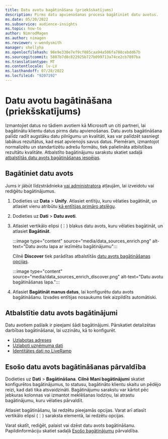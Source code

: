 ```yaml
---
title: Datu avotu bagātināšana (priekšskatījums)
description: Pirms datu apvienošanas procesa bagātiniet datu avotus.
ms.date: 05/20/2022
ms.subservice: audience-insights
ms.topic: how-to
author: NimrodMagen
ms.author: nimagen
ms.reviewer: v-wendysmith
manager: shellyha
ms.openlocfilehash: 98e9e330e7ef9cf085caa94a506fa788cebdd67b
ms.sourcegitcommit: 5807b7d8c822925b727b099713a74ce2cb7897ba
ms.translationtype: MT
ms.contentlocale: lv-LV
ms.lasthandoff: 07/28/2022
ms.locfileid: "9207192"
---
```

# <a name="enrichment-for-data-sources-preview"></a>Datu avotu bagātināšana (priekšskatījums)

Izmantojiet datus no tādiem avotiem kā Microsoft un citi partneri, lai bagātinātu klientu datus pirms datu apvienošanas. Datu avots bagātināšana palīdz radīt augstāku datu pilnīgumu un kvalitāti, kas var palīdzēt sasniegt labākus rezultātus, kad esat apvienojis savus datus. Piemēram, izmantojot normalizētu un standartizētu adrešu formātu, tiek palielināta atbilstības rezultātu kvalitāte. Atbalstīto bagātinājumu sarakstu skatiet sadaļā [atbalstītās datu avots bagātināšanas iespējas](#supported-data-source-enrichments).

## <a name="enrich-a-data-source"></a>Bagātiniet datu avots

Jums ir jābūt līdzstrādnieka [vai administratora](permissions.md) atļaujām, lai izveidotu vai rediģētu bagātinājumus.  

1. Dodieties uz **Data** > **Unify**. Atlasiet entītiju, kuru vēlaties bagātināt, un atlasiet vienu atribūtu [kā entītijas primāro atslēgu](map-entities.md#select-primary-key-and-semantic-type-for-attributes).

1. Dodieties uz **Dati** > **Datu avoti**.

1. Atlasiet vertikālo elipsi (&vellip;) blakus datu avots, kuru vēlaties bagātināt, un atlasiet **Bagātināt**.

   :::image type="content" source="media/data_sources_enrich.png" alt-text="Datu avotu lapa ar iezīmētu bagātinājumu":::

   Cilnē **Discover** tiek parādītas atbalstītās [datu avots bagātināšanas opcijas](#supported-data-source-enrichments).

   :::image type="content" source="media/data_sources_enrich_discover.png" alt-text="Datu avotu bagātināšanas lapa.":::

1. Atlasiet **Bagātināt manus datus**, lai konfigurētu datu avots bagātināšanu. Izvades entītijas nosaukums tiek aizpildīts automātiski.

## <a name="supported-data-source-enrichments"></a>Atbalstītie datu avots bagātinājumi

Datu avotiem pašlaik ir pieejami šādi bagātinājumi. Pārskatiet detalizētas darbības bagātināšanai, lai uzzinātu, kā to konfigurēt.

- [Uzlabotas adreses](enrichment-enhanced-addresses.md)
- [Uzlaboti uzņēmuma dati](enrichment-enhanced-company-data.md)
- [Identitātes dati no LiveRamp](enrichment-liveramp.md)

## <a name="manage-existing-data-source-enrichments"></a>Esošo datu avots bagātināšanas pārvaldība

Dodieties uz **Dati** > **Bagātināšana**. **Cilnē Mani bagātinājumi** skatiet konfigurētos bagātinājumus, to statusu, bagātināto klientu skaitu un pēdējo reizi, kad dati tika atsvaidzināti. Bagātinājumu sarakstu var kārtot pēc jebkuras kolonnas vai izmantot meklēšanas lodziņu, lai atrastu bagātinājumu, kuru vēlaties pārvaldīt.

Atlasiet bagātināšanu, lai redzētu pieejamās opcijas. Varat arī atlasīt vertikālo elipsi (&vellip;) saraksta elementā, lai redzētu opcijas.

Varat skatīt, rediģēt, palaist vai dzēst datu avots bagātināšanu. Papildinformāciju skatiet sadaļā [Esošo bagātinājumu](enrichment-hub.md#manage-existing-enrichments) pārvaldība.
